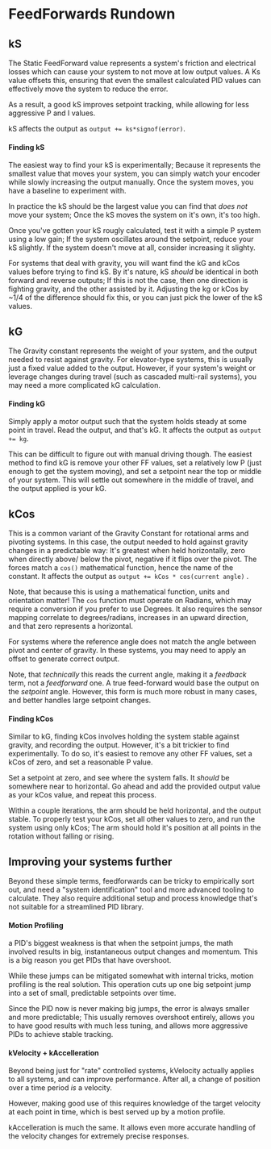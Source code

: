 
# FeedForwards Rundown

## kS
The Static FeedForward value represents a system's friction and electrical losses which can cause your system to not move at low output values. A Ks value offsets this, ensuring that even the smallest calculated PID values can effectively move the system to reduce the error.

As a result, a good kS improves setpoint tracking, while allowing for less aggressive P and I values.

kS affects the output as `output += ks*signof(error)`.

#### Finding kS
The easiest way to find your kS is experimentally; Because it represents the smallest value that moves your system, you can simply watch your encoder while slowly increasing the output manually. Once the system moves, you have a baseline to experiment with.

In practice the kS should be the largest value you can find that *does not* move your system; Once the kS moves the system on it's own, it's too high.

Once you've gotten your kS rougly calculated, test it with a simple P system using a low gain; If the system oscillates around the setpoint, reduce your kS slightly. If the system doesn't move at all, consider increasing it slighty. 

For systems that deal with gravity, you will want find the kG and kCos values before trying to find kS. By it's nature, kS *should* be identical in both forward and reverse outputs; If this is not the case, then one direction is fighting gravity, and the other assisted by it. Adjusting the kg or kCos by ~1/4 of the difference should fix this, or you can just pick the lower of the kS values.


## kG
The Gravity constant represents the weight of your system, and the output needed to resist against gravity. For elevator-type systems, this is usually just a fixed value added to the output. However, if your system's weight or leverage changes during travel (such as cascaded multi-rail systems), you may need a more complicated kG calculation.

#### Finding kG
Simply apply a motor output such that the system holds steady at some point in travel. Read the output, and that's kG. It affects the output as `output += kg`.

This can be difficult to figure out with manual driving though. The easiest method to find kG is remove your other FF values, set a relatively low P (just enough to get the system moving), and set a setpoint near the top or middle of your system. This will settle out somewhere in the middle of travel, and the output applied is your kG.


## kCos
This is a common variant of the Gravity Constant for rotational arms and pivoting systems. In this case, the output needed to hold against gravity changes in a predictable way: It's greatest when held horizontally, zero when directly above/ below the pivot, negative if it flips over the pivot. The forces match a `cos()` mathematical function, hence the name of the constant. It affects the output as `output += kCos * cos(current angle)` . 

Note, that because this is using a mathematical function, units and orientation matter! The `cos` function must operate on Radians, which may require a conversion if you prefer to use Degrees. It also requires the sensor mapping correlate to degrees/radians, increases in an upward direction, and that zero represents a horizontal. 

For systems where the reference angle does not match the angle between pivot and center of gravity. In these systems, you may need to apply an offset to generate correct output.

Note, that *technically* this reads the current angle, making it a *feedback* term, not a *feedforward* one. A true feed-forward would base the output on the *setpoint* angle. However, this form is much more robust in many cases, and better handles large setpoint changes.  

#### Finding kCos
Similar to kG, finding kCos involves holding the system stable against gravity, and recording the output. However, it's a bit trickier to find experimentally. To do so, it's easiest to remove any other FF values, set a kCos of zero, and set a reasonable P value.

Set a setpoint at zero, and see where the system falls. It *should* be somewhere near to horizontal. Go ahead and add the provided output value as your kCos value, and repeat this process. 

Within a couple iterations, the arm should be held horizontal, and the output stable. To properly test your kCos, set all other values to zero, and run the system using only kCos; The arm should hold it's position at all points in the rotation without falling or rising.


## Improving your systems further
Beyond these simple terms, feedforwards can be tricky to empirically sort out, and need a "system identification" tool and more advanced tooling to calculate. They also require additional setup and process knowledge that's not suitable for a streamlined PID library. 

#### Motion Profiling
a PID's biggest weakness is that when the setpoint jumps, the math involved results in big, instantaneous output changes and momentum. This is a big reason you get PIDs that have overshoot.  

While these jumps can be mitigated somewhat with internal tricks, motion profiling is the real solution. This operation cuts up one big setpoint jump into a set of small, predictable setpoints over time. 

Since the PID now is never making big jumps, the error is always smaller and more predictable; This usually removes overshoot entirely, allows you to have good results with much less tuning, and allows more aggressive PIDs to achieve stable tracking.

#### kVelocity + kAccelleration
Beyond being just for "rate" controlled systems, kVelocity actually applies to all systems, and can improve performance. After all, a change of position over a time period *is* a velocity.

However, making good use of this requires knowledge of the target velocity at each point in time, which is best served up by a motion profile.

kAccelleration is much the same. It allows even more accurate handling of the velocity changes for extremely precise responses.








